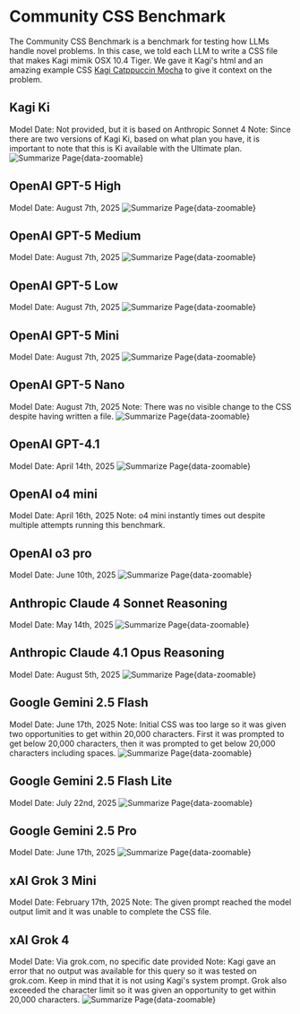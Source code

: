 # Community CSS Benchmark

The Community CSS Benchmark is a benchmark for testing how LLMs handle novel problems. In this case, we told each LLM to write a CSS file that makes Kagi mimik OSX 10.4 Tiger. We gave it Kagi's html and an amazing example CSS [Kagi Catppuccin Mocha](https://repo.jcrabapple.com/jcrabapple/82208449e52b434a8e695c8124fa3f79) to give it context on the problem. 

## Kagi Ki
Model Date: Not provided, but it is based on Anthropic Sonnet 4
Note: Since there are two versions of Kagi Ki, based on what plan you have, it is important to note that this is Ki available with the Ultimate plan.
![Summarize Page](media/ki_css){data-zoomable}

## OpenAI GPT-5 High
Model Date: August 7th, 2025
![Summarize Page](media/gpt_5_high_css){data-zoomable}

## OpenAI GPT-5 Medium
Model Date: August 7th, 2025
![Summarize Page](media/gpt_5_medium_css){data-zoomable}

## OpenAI GPT-5 Low
Model Date: August 7th, 2025
![Summarize Page](media/gpt_5_low_css){data-zoomable}

## OpenAI GPT-5 Mini
Model Date: August 7th, 2025
![Summarize Page](media/gpt_5_mini_css){data-zoomable}

## OpenAI GPT-5 Nano
Model Date: August 7th, 2025
Note: There was no visible change to the CSS despite having written a file.
![Summarize Page](media/gpt_5_nano_css){data-zoomable}

## OpenAI GPT-4.1
Model Date: April 14th, 2025
![Summarize Page](media/gpt_4_1_css){data-zoomable}

## OpenAI o4 mini
Model Date: April 16th, 2025
Note: o4 mini instantly times out despite multiple attempts running this benchmark.

## OpenAI o3 pro
Model Date: June 10th, 2025
![Summarize Page](media/o3_pro_css){data-zoomable}

## Anthropic Claude 4 Sonnet Reasoning
Model Date: May 14th, 2025
![Summarize Page](media/sonnet_4_reasoning_css){data-zoomable}

## Anthropic Claude 4.1 Opus Reasoning
Model Date: August 5th, 2025
![Summarize Page](media/opus_4_1_reasoning_css){data-zoomable}

## Google Gemini 2.5 Flash
Model Date: June 17th, 2025
Note: Initial CSS was too large so it was given two opportunities to get within 20,000 characters. First it was prompted to get below 20,000 characters, then it was prompted to get below 20,000 characters including spaces.
![Summarize Page](media/gemini_2_5_flash_css){data-zoomable}

## Google Gemini 2.5 Flash Lite
Model Date: July 22nd, 2025
![Summarize Page](media/gemini_2_5_flash_lite_css){data-zoomable}

## Google Gemini 2.5 Pro
Model Date: June 17th, 2025
![Summarize Page](media/gemini_2_5_pro_css){data-zoomable}

## xAI Grok 3 Mini
Model Date: February 17th, 2025
Note: The given prompt reached the model output limit and it was unable to complete the CSS file.

## xAI Grok 4
Model Date: Via grok.com, no specific date provided
Note: Kagi gave an error that no output was available for this query so it was tested on grok.com. Keep in mind that it is not using Kagi's system prompt. Grok also exceeded the character limit so it was given an opportunity to get within 20,000 characters.
![Summarize Page](media/grok_4_css){data-zoomable}
